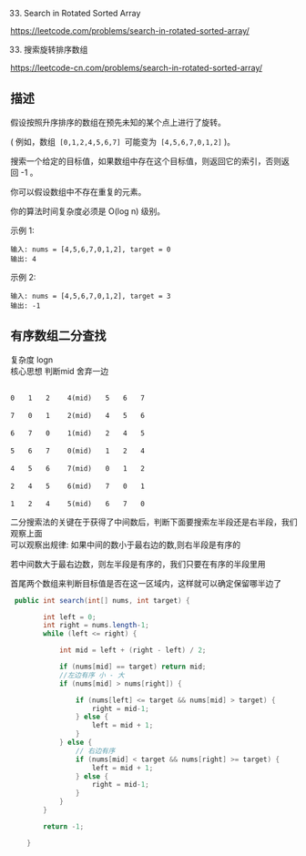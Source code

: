 33. Search in Rotated Sorted Array

<https://leetcode.com/problems/search-in-rotated-sorted-array/>

33. 搜索旋转排序数组

<https://leetcode-cn.com/problems/search-in-rotated-sorted-array/>


## 描述
假设按照升序排序的数组在预先未知的某个点上进行了旋转。

( 例如，数组` [0,1,2,4,5,6,7] `可能变为` [4,5,6,7,0,1,2]` )。

搜索一个给定的目标值，如果数组中存在这个目标值，则返回它的索引，否则返回 -1 。

你可以假设数组中不存在重复的元素。

你的算法时间复杂度必须是 O(log n) 级别。

示例 1:
``````
输入: nums = [4,5,6,7,0,1,2], target = 0
输出: 4
``````
示例 2:
``````
输入: nums = [4,5,6,7,0,1,2], target = 3
输出: -1
``````

## 有序数组二分查找
复杂度 logn     
核心思想 判断mid 舍弃一边    

``````

0　　1　　2　　 4(mid)　　5　　6　　7

7　　0　　1　　 2(mid)　　4　　5　　6

6　　7　　0　　 1(mid)　　2　　4　　5

5　　6　　7　　 0(mid)　　1　　2　　4

4　　5　　6　　 7(mid)　　0　　1　　2

2　　4　　5　　 6(mid)　　7　　0　　1

1　　2　　4　　 5(mid)　　6　　7　　0
``````

二分搜索法的关键在于获得了中间数后，判断下面要搜索左半段还是右半段，我们观察上面    
可以观察出规律:
如果中间的数小于最右边的数,则右半段是有序的

若中间数大于最右边数，则左半段是有序的，我们只要在有序的半段里用   

首尾两个数组来判断目标值是否在这一区域内，这样就可以确定保留哪半边了

```java
 public int search(int[] nums, int target) {

        int left = 0;
        int right = nums.length-1;
        while (left <= right) {

            int mid = left + (right - left) / 2;

            if (nums[mid] == target) return mid;
            //左边有序 小 - 大
            if (nums[mid] > nums[right]) {

                if (nums[left] <= target && nums[mid] > target) {
                    right = mid-1;
                } else {
                    left = mid + 1;
                }
            } else {
                // 右边有序
                if (nums[mid] < target && nums[right] >= target) {
                    left = mid + 1;
                } else {
                    right = mid-1;
                }
            }
        }

        return -1;

    }
```